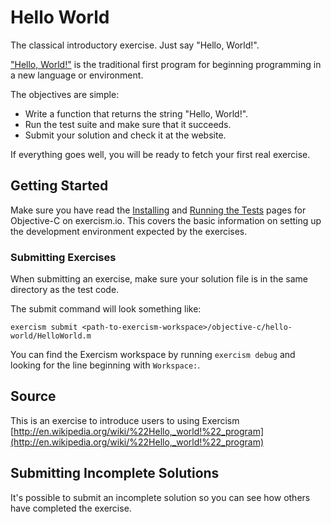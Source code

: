 # Hello World

The classical introductory exercise. Just say "Hello, World!".

["Hello, World!"](http://en.wikipedia.org/wiki/%22Hello,_world!%22_program) is
the traditional first program for beginning programming in a new language
or environment.

The objectives are simple:

- Write a function that returns the string "Hello, World!".
- Run the test suite and make sure that it succeeds.
- Submit your solution and check it at the website.

If everything goes well, you will be ready to fetch your first real exercise.

## Getting Started

Make sure you have read the [Installing](https://exercism.io/tracks/objective-c/installation) and
[Running the Tests](https://exercism.io/tracks/objective-c/tests) pages for Objective-C on exercism.io.
This covers the basic information on setting up the development
environment expected by the exercises.

### Submitting Exercises

When submitting an exercise, make sure your solution file is in the same directory as the test code.

The submit command will look something like:

```shell
exercism submit <path-to-exercism-workspace>/objective-c/hello-world/HelloWorld.m
```

You can find the Exercism workspace by running `exercism debug` and looking for the line beginning
with `Workspace:`.


## Source

This is an exercise to introduce users to using Exercism [http://en.wikipedia.org/wiki/%22Hello,_world!%22_program](http://en.wikipedia.org/wiki/%22Hello,_world!%22_program)

## Submitting Incomplete Solutions
It's possible to submit an incomplete solution so you can see how others have completed the exercise.

